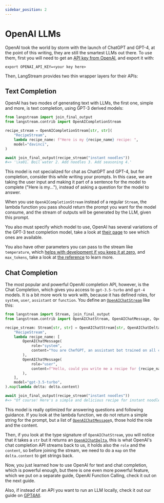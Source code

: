 ```yaml
---
sidebar_position: 2
---
```


# OpenAI LLMs

OpenAI took the world by storm with the launch of ChatGPT and GPT-4, at the point of this writing, they are still the smartest LLMs out there. To use them, first you will need to get an [API key from OpenAI](https://platform.openai.com), and export it with:

```
export OPENAI_API_KEY=<your key here>
```

Then, LangStream provides two thin wrapper layers for their APIs:

## Text Completion

OpenAI has two modes of generating text with LLMs, the first one, simple and more, is text completion, using GPT-3 derived models:

```python
from langstream import join_final_output
from langstream.contrib import OpenAICompletionStream

recipe_stream = OpenAICompletionStream[str, str](
    "RecipeStream",
    lambda recipe_name: f"Here is my {recipe_name} recipe: ",
    model="davinci",
)

await join_final_output(recipe_stream("instant noodles"))
#=> '\xa01. Boil water 2. Add noodles 3. Add seasoning 4.'
```

This model is not specialized for chat as ChatGPT and GPT-4, but for completion, consider this while writing your prompts. In this case, we are taking the user input and making it part of a sentence for the model to complete ("Here is my..."), instead of asking a question for the model to answer.

When you use `OpenAICompletionStream` instead of a regular `Stream`, the lambda function you pass should return the prompt you want for the model consume, and the stream of outputs will be generated by the LLM, given this prompt.

You also must specify which model to use, OpenAI has several variations of the GPT-3 text completion model, take a look at [their page](https://platform.openai.com/docs/models/gpt-3) to see which ones are available.

You also have other parameters you can pass to the stream like `temperature`, which [helps with development if you keep it at zero](/docs/llms/zero_temperature), and `max_tokens`, take a look at [the reference](pathname:///reference/langstream/contrib/index.html#langstream.contrib.OpenAICompletionStream) to learn more.

## Chat Completion

The most popular and powerful OpenAI completion API, however, is the Chat Completion, which gives you access to `gpt-3.5-turbo` and `gpt-4` models. It is a bit more work to work with, because it has defined roles, for `system`, `user`, `assistant` or `function`. You define an [`OpenAIChatStream`](pathname:///reference/langstream/contrib/index.html#langstream.contrib.OpenAIChatStream) like this:

```python
from langstream import Stream, join_final_output
from langstream.contrib import OpenAIChatStream, OpenAIChatMessage, OpenAIChatDelta

recipe_stream: Stream[str, str] = OpenAIChatStream[str, OpenAIChatDelta](
    "RecipeStream",
    lambda recipe_name: [
        OpenAIChatMessage(
            role="system",
            content="You are ChefGPT, an assistant bot trained on all culinary knowledge of world's most proeminant Michelin Chefs",
        ),
        OpenAIChatMessage(
            role="user",
            content=f"Hello, could you write me a recipe for {recipe_name}?",
        ),
    ],
    model="gpt-3.5-turbo",
).map(lambda delta: delta.content)

await join_final_output(recipe_stream("instant noodles"))
#=> "Of course! Here's a simple and delicious recipe for instant noodles:\n\nIngredients:\n- 1 packet of instant noodles (your choice of flavor)\n- 2 cups of water\n- 1 tablespoon of vegetable oil\n- 1 small onion, thinly sliced\n- 1 clove of garlic, minced\n- 1 small carrot, julienned\n- 1/2 cup of sliced mushrooms\n- 1/2 cup of shredded cabbage\n- 2 tablespoons of soy sauce\n- 1 teaspoon of sesame oil\n- Optional toppings: sliced green onions, boiled egg, cooked chicken or shrimp, chili flakes\n\nInstructions:\n1. In a medium-sized pot, bring the water to a boil. Add the instant noodles and cook according to the package instructions until they are al dente. Drain and set aside.\n\n2. In the same pot, heat the vegetable oil over medium heat. Add the sliced onion and minced garlic, and sauté until they become fragrant and slightly caramelized.\n\n3. Add the julienned carrot, sliced mushrooms, and shredded cabbage to the pot. Stir-fry for a few minutes until the vegetables are slightly softened.\n\n4. Add the cooked instant noodles to the pot and toss them with the vegetables.\n\n5. In a small bowl, mix together the soy sauce and sesame oil. Pour this mixture over the noodles and vegetables, and toss everything together until well combined.\n\n6. Cook for an additional 2-3 minutes, stirring occasionally, to allow the flavors to meld together.\n\n7. Remove the pot from heat and divide the noodles into serving bowls. Top with your desired toppings such as sliced green onions, boiled egg, cooked chicken or shrimp, and chili flakes.\n\n8. Serve the instant noodles hot and enjoy!\n\nFeel free to customize this recipe by adding your favorite vegetables or protein. Enjoy your homemade instant noodles!"
```

This model is really optimized for answering questions and following guidance. If you look at the lambda function, we do not return a simple string for the prompt, but a list of [`OpenAIChatMessage`](pathname:///reference/langstream/contrib/index.html#langstream.contrib.OpenAIChatMessage)s, those hold the role and the content.

Then, if you look at the type signature of `OpenAIChatStream`, you will notice that it takes a `str` but it returns an [`OpenAIChatDelta`](pathname:///reference/langstream/contrib/index.html#langstream.contrib.OpenAIChatMessage), this is what OpenAI's chat completion API streams back to us, it holds also the `role` and the `content`, so before joining the stream, we need to do a `map` on the `delta.content` to get strings back.

Now, you just learned how to use OpenAI for text and chat completion, which is powerful enough, but there is one even more powerful feature, which we put on a separate guide, OpenAI Function Calling, check it out on the next guide.

Also, if instead of an API you want to run an LLM locally, check it out our guide on [GPT4All](/docs/llms/gpt4all).